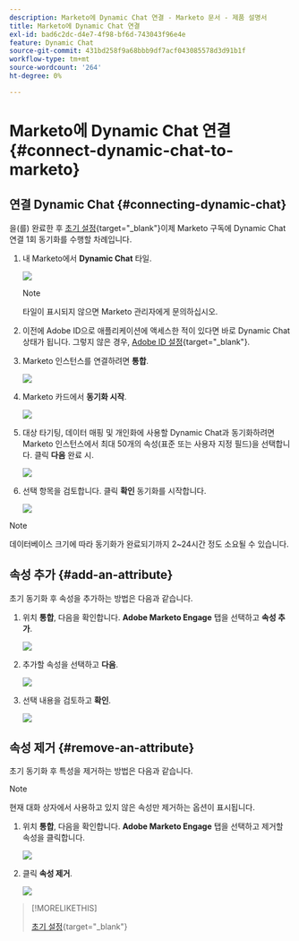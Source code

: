 ```yaml
---
description: Marketo에 Dynamic Chat 연결 - Marketo 문서 - 제품 설명서
title: Marketo에 Dynamic Chat 연결
exl-id: bad6c2dc-d4e7-4f98-bf6d-743043f96e4e
feature: Dynamic Chat
source-git-commit: 431bd258f9a68bbb9df7acf043085578d3d91b1f
workflow-type: tm+mt
source-wordcount: '264'
ht-degree: 0%

---
```


# Marketo에 Dynamic Chat 연결 {#connect-dynamic-chat-to-marketo}

## 연결 Dynamic Chat {#connecting-dynamic-chat}

을(를) 완료한 후 [초기 설정](/help/marketo/product-docs/demand-generation/dynamic-chat/initial-setup.md){target="_blank"}이제 Marketo 구독에 Dynamic Chat 연결 1회 동기화를 수행할 차례입니다.

1. 내 Marketo에서 **Dynamic Chat** 타일.

   ![](assets/connect-dynamic-chat-to-marketo-1.png)

   >[!NOTE]
   >
   >타일이 표시되지 않으면 Marketo 관리자에게 문의하십시오.

1. 이전에 Adobe ID으로 애플리케이션에 액세스한 적이 있다면 바로 Dynamic Chat 상태가 됩니다. 그렇지 않은 경우, [Adobe ID 설정](https://helpx.adobe.com/manage-account/using/create-update-adobe-id.html){target="_blank"}.

1. Marketo 인스턴스를 연결하려면 **통합**.

   ![](assets/connect-dynamic-chat-to-marketo-2.png)

1. Marketo 카드에서 **동기화 시작**.

   ![](assets/connect-dynamic-chat-to-marketo-3.png)

1. 대상 타기팅, 데이터 매핑 및 개인화에 사용할 Dynamic Chat과 동기화하려면 Marketo 인스턴스에서 최대 50개의 속성(표준 또는 사용자 지정 필드)을 선택합니다. 클릭 **다음** 완료 시.

   ![](assets/connect-dynamic-chat-to-marketo-4.png)

1. 선택 항목을 검토합니다. 클릭 **확인** 동기화를 시작합니다.

   ![](assets/connect-dynamic-chat-to-marketo-5.png)

>[!NOTE]
>
>데이터베이스 크기에 따라 동기화가 완료되기까지 2~24시간 정도 소요될 수 있습니다.

## 속성 추가 {#add-an-attribute}

초기 동기화 후 속성을 추가하는 방법은 다음과 같습니다.

1. 위치 **통합**, 다음을 확인합니다. **Adobe Marketo Engage** 탭을 선택하고 **속성 추가**.

   ![](assets/connect-dynamic-chat-to-marketo-6.png)

1. 추가할 속성을 선택하고 **다음**.

   ![](assets/connect-dynamic-chat-to-marketo-7.png)

1. 선택 내용을 검토하고 **확인**.

   ![](assets/connect-dynamic-chat-to-marketo-8.png)

## 속성 제거 {#remove-an-attribute}

초기 동기화 후 특성을 제거하는 방법은 다음과 같습니다.

>[!NOTE]
>
>현재 대화 상자에서 사용하고 있지 않은 속성만 제거하는 옵션이 표시됩니다.

1. 위치 **통합**, 다음을 확인합니다. **Adobe Marketo Engage** 탭을 선택하고 제거할 속성을 클릭합니다.

   ![](assets/connect-dynamic-chat-to-marketo-9.png)

1. 클릭 **속성 제거**.

   ![](assets/connect-dynamic-chat-to-marketo-10.png)

>[!MORELIKETHIS]
>
>[초기 설정](/help/marketo/product-docs/demand-generation/dynamic-chat/initial-setup.md){target="_blank"}
